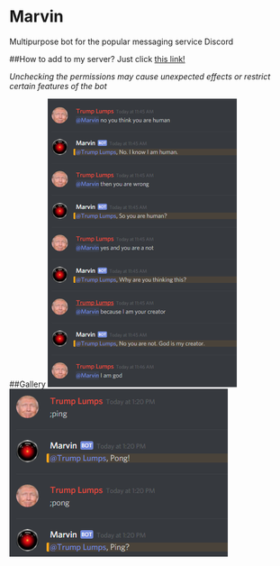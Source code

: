 # Marvin
Multipurpose bot for the popular messaging service Discord

##How to add to my server?
Just click [this link!](https://discordapp.com/oauth2/authorize?client_id=199977541635801088&scope=bot&permissions=271711254)

*Unchecking the permissions may cause unexpected effects or restrict certain features of the bot*

##Gallery
![Cleverbot Example](https://raw.githubusercontent.com/liavt/Marvin/master/demos/cleverbotexample.png)
![Ping Pong](https://raw.githubusercontent.com/liavt/Marvin/master/demos/pingpongexample.PNG)
